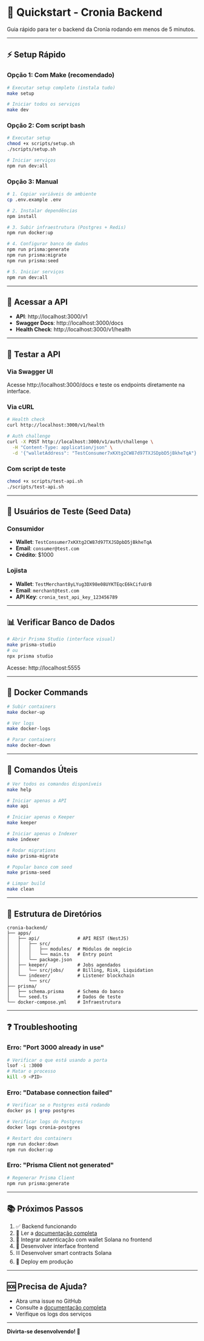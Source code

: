 # 🚀 Quickstart - Cronia Backend

Guia rápido para ter o backend da Cronia rodando em menos de 5 minutos.

---

## ⚡ Setup Rápido

### Opção 1: Com Make (recomendado)

```bash
# Executar setup completo (instala tudo)
make setup

# Iniciar todos os serviços
make dev
```

### Opção 2: Com script bash

```bash
# Executar setup
chmod +x scripts/setup.sh
./scripts/setup.sh

# Iniciar serviços
npm run dev:all
```

### Opção 3: Manual

```bash
# 1. Copiar variáveis de ambiente
cp .env.example .env

# 2. Instalar dependências
npm install

# 3. Subir infraestrutura (Postgres + Redis)
npm run docker:up

# 4. Configurar banco de dados
npm run prisma:generate
npm run prisma:migrate
npm run prisma:seed

# 5. Iniciar serviços
npm run dev:all
```

---

## 🎯 Acessar a API

- **API**: http://localhost:3000/v1
- **Swagger Docs**: http://localhost:3000/docs
- **Health Check**: http://localhost:3000/v1/health

---

## 🧪 Testar a API

### Via Swagger UI

Acesse http://localhost:3000/docs e teste os endpoints diretamente na interface.

### Via cURL

```bash
# Health check
curl http://localhost:3000/v1/health

# Auth challenge
curl -X POST http://localhost:3000/v1/auth/challenge \
  -H "Content-Type: application/json" \
  -d '{"walletAddress": "TestConsumer7xKXtg2CW87d97TXJSDpbD5jBkheTqA"}'
```

### Com script de teste

```bash
chmod +x scripts/test-api.sh
./scripts/test-api.sh
```

---

## 👥 Usuários de Teste (Seed Data)

### Consumidor

- **Wallet**: `TestConsumer7xKXtg2CW87d97TXJSDpbD5jBkheTqA`
- **Email**: `consumer@test.com`
- **Crédito**: $1000

### Lojista

- **Wallet**: `TestMerchant8yLYug3DX98e08UYKTEqcE6kCifuUrB`
- **Email**: `merchant@test.com`
- **API Key**: `cronia_test_api_key_123456789`

---

## 📊 Verificar Banco de Dados

```bash
# Abrir Prisma Studio (interface visual)
make prisma-studio
# ou
npx prisma studio
```

Acesse: http://localhost:5555

---

## 🐳 Docker Commands

```bash
# Subir containers
make docker-up

# Ver logs
make docker-logs

# Parar containers
make docker-down
```

---

## 📝 Comandos Úteis

```bash
# Ver todos os comandos disponíveis
make help

# Iniciar apenas a API
make api

# Iniciar apenas o Keeper
make keeper

# Iniciar apenas o Indexer
make indexer

# Rodar migrations
make prisma-migrate

# Popular banco com seed
make prisma-seed

# Limpar build
make clean
```

---

## 🔧 Estrutura de Diretórios

```
cronia-backend/
├── apps/
│   ├── api/              # API REST (NestJS)
│   │   ├── src/
│   │   │   ├── modules/  # Módulos de negócio
│   │   │   └── main.ts   # Entry point
│   │   └── package.json
│   ├── keeper/           # Jobs agendados
│   │   └── src/jobs/     # Billing, Risk, Liquidation
│   └── indexer/          # Listener blockchain
│       └── src/
├── prisma/
│   ├── schema.prisma     # Schema do banco
│   └── seed.ts           # Dados de teste
└── docker-compose.yml    # Infraestrutura
```

---

## ❓ Troubleshooting

### Erro: "Port 3000 already in use"

```bash
# Verificar o que está usando a porta
lsof -i :3000
# Matar o processo
kill -9 <PID>
```

### Erro: "Database connection failed"

```bash
# Verificar se o Postgres está rodando
docker ps | grep postgres

# Verificar logs do Postgres
docker logs cronia-postgres

# Restart dos containers
npm run docker:down
npm run docker:up
```

### Erro: "Prisma Client not generated"

```bash
# Regenerar Prisma Client
npm run prisma:generate
```

---

## 📚 Próximos Passos

1. ✅ Backend funcionando
2. 📖 Ler a [documentação completa](./README.md)
3. 🔐 Integrar autenticação com wallet Solana no frontend
4. 🎨 Desenvolver interface frontend
5. ⛓️ Desenvolver smart contracts Solana
6. 🚀 Deploy em produção

---

## 🆘 Precisa de Ajuda?

- Abra uma issue no GitHub
- Consulte a [documentação completa](./README.md)
- Verifique os logs dos serviços

---

**Divirta-se desenvolvendo! 🎉**
